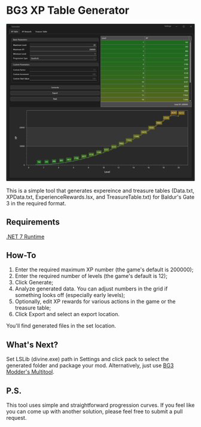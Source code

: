 ﻿# BG3 XP Table Generator

![](main.png)

This is a simple tool that generates expereince and treasure tables (Data.txt, XPData.txt, ExperienceRewards.lsx, and TreasureTable.txt) for Baldur's Gate 3 in the required format.

## Requirements

[.NET 7 Runtime](https://dotnet.microsoft.com/en-us/download/dotnet/7.0)

## How-To

1. Enter the required maximum XP number (the game's default is 200000);
2. Enter the required number of levels (the game's default is 12);
3. Click Generate;
4. Analyze generated data. You can adjust numbers in the grid if something looks off (especially early levels);
5. Optionally, edit XP rewards for various actions in the game or the treasure table;
6. Click Export and select an export location.

You'll find generated files in the set location.

## What's Next?

Set LSLib (divine.exe) path in Settings and click pack to select the generated folder and package your mod. Alternatively, just
use [BG3 Modder's Multitool﻿](https://github.com/ShinyHobo/BG3-Modders-Multitool).

## P.S.

This tool uses simple and straightforward progression curves. If you feel like you can come up with another solution, please feel free to submit a pull request.
